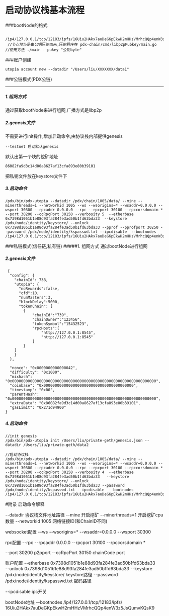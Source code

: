 # 启动协议栈基本流程

###bootNode的格式

```
 /ip4/127.0.0.1/tcp/12183/ipfs/16Uiu2HAkx7auDeGKpEkwH2mHHzVMrhcQQp4enW3z5JsQumvKQsK9
 //节点地址是由公钥压缩而来,压缩程序在 pdx-chain/cmd/libp2pPubkey/main.go
//使用方法 ./main --pukey "公钥byte"
```

###账户创建

```
utopia account new --datadir "/Users/liu/XXXXXXX/data1"

```



###公链模式(PDX公链)

-------

##### 1.组网方式
通过获取bootNode来进行组网,广播方式是libp2p
##### 2.genesis文件
不需要进行init操作,增加启动命令,由协议栈内部提供genesis

```
--testnet 启动默认genesis
```

默认出第一个块的挖矿地址

```
86082fa9d3c14d00a8627af13cfa893e80b39101
```
把私钥文件放在keystore文件下


##### 3.启动命令

```
/pdx/bin/pdx-utopia --datadir /pdx/chain/1005/data/ --mine --minerthreads=1 --networkid 1005 --ws --wsorigins=* --wsaddr=0.0.0.0 --wsport 30300 --rpcaddr 0.0.0.0 --rpc --rpcport 30100 --rpccorsdomain * --port 30200 --ccRpcPort 30150 --verbosity 5  --etherbase 0x7398d1051b1e88d93fa284fe3ad50b1fd63bda33  --keystore /pdx/node/identity/keystore/ --unlock 0x7398d1051b1e88d93fa284fe3ad50b1fd63bda33 --pprof --pprofport 30250 --password /pdx/node/identity/kspasswd.txt --ipcdisable  --bootnodes /ip4/127.0.0.1/tcp/12183/ipfs/16Uiu2HAkx7auDeGKpEkwH2mHHzVMrhcQQp4enW3z5JsQumvKQsK9

```


###私链模式(信任链,私有链)
#####1. 组网方式
通过bootNode进行组网
##### 2.genesis文件

```
 {
  "config": {
    "chainId": 738,    
    "utopia": {        
      "noRewards":false, 
      "cfd":10,          
      "numMasters":3,   
      "blockDelay":5000, 
      "tokenChain": [
        {
            "chainId":"739",
            "chainOwner":"123456",
            "tokenSymbol":"15432523",
            "rpcHosts":[
                "http://127.0.0.1:8545",
                "http://127.0.0.1:8545"
            ]
        }
    ]  
    }
  },
  
  "nonce": "0x0000000000000042",
  "difficulty": "0x1000",
  "mixhash": "0x0000000000000000000000000000000000000000000000000000000000000000",
  "coinbase": "0x0000000000000000000000000000000000000000",
  "timestamp": "0x00",
  "parentHash": "0x0000000000000000000000000000000000000000000000000000000000000000",
  "extraData": "0x86082fa9d3c14d00a8627af13cfa893e80b39101",   
  "gasLimit": "0x271d94900"  
}

```

##### 4.启动命令

```
//init genesis
/pdx/bin/pdx-utopia init /Users/liu/private-geth/genesis.json --datadir /Users/liu/private-geth/data2

//启动协议栈
/pdx/bin/pdx-utopia --datadir /pdx/chain/1005/data/ --mine --minerthreads=1 --networkid 1005 --ws --wsorigins=* --wsaddr=0.0.0.0 --wsport 30300 --rpcaddr 0.0.0.0 --rpc --rpcport 30100 --rpccorsdomain * --port 30200 --ccRpcPort 30150 --verbosity 4  --etherbase 0x7398d1051b1e88d93fa284fe3ad50b1fd63bda33   --keystore /pdx/node/identity/keystore/ --unlock 0x7398d1051b1e88d93fa284fe3ad50b1fd63bda33 --password /pdx/node/identity/kspasswd.txt --ipcdisable  --bootnodes /ip4/127.0.0.1/tcp/12183/ipfs/16Uiu2HAkx7auDeGKpEkwH2mHHzVMrhcQQp4enW3z5JsQumvKQsK9

```

#附录 
启动命令解释

--datadir  协议栈文件地址路径
--mine     开启挖矿
--minerthreads=1  开启挖矿cpu数量
--networkid 1005  网络链接ID(和ChainID不同)

websocket配置
--ws 
--wsorigins=* 
--wsaddr=0.0.0.0 
--wsport 30300

rpc配置
--rpc 
--rpcaddr 0.0.0.0 
--rpcport 30100 
--rpccorsdomain *

--port 30200        p2pport
--ccRpcPort 30150   chainCode port

账户配置
--etherbase 0x7398d1051b1e88d93fa284fe3ad50b1fd63bda33   
--unlock 0x7398d1051b1e88d93fa284fe3ad50b1fd63bda33
--keystore /pdx/node/identity/keystore/      keystore路径
--password /pdx/node/identity/kspasswd.txt   密码路径

--ipcdisable  ipc开关

bootNode地址
--bootnodes /ip4/127.0.0.1/tcp/12183/ipfs/  16Uiu2HAkx7auDeGKpEkwH2mHHzVMrhcQQp4enW3z5JsQumvKQsK9




